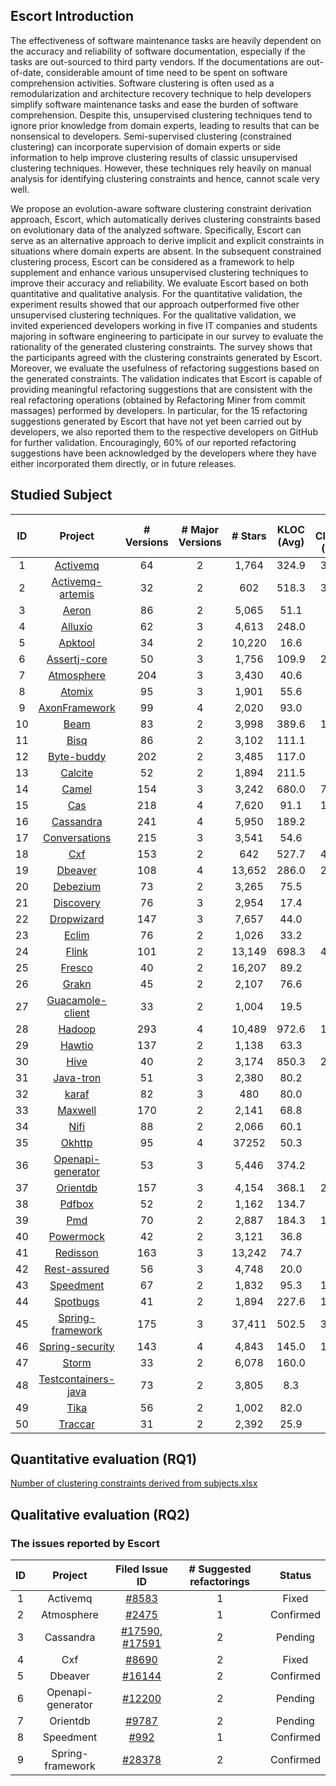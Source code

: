 
## Escort Introduction

The effectiveness of software maintenance tasks are heavily dependent on the accuracy and reliability of software documentation, especially if the tasks are out-sourced to third party vendors. If the documentations are out-of-date, considerable amount of time need to be spent on software comprehension activities. Software clustering is often used as a remodularization and architecture recovery technique to help developers simplify software maintenance tasks and ease the burden of software comprehension. Despite this, unsupervised clustering techniques tend to ignore prior knowledge from domain experts, leading to results that can be nonsensical to developers. Semi-supervised clustering (constrained clustering) can incorporate supervision of domain experts or side information to help improve clustering results of classic unsupervised clustering techniques. However, these techniques rely heavily on manual analysis for identifying clustering constraints and hence, cannot scale very well. 

We propose an evolution-aware software clustering constraint derivation approach, Escort, which automatically derives clustering constraints based on evolutionary data of the analyzed software. Specifically, Escort can serve as an alternative approach to derive implicit and explicit constraints in situations where domain experts are absent.
In the subsequent constrained clustering process, Escort can be considered as a framework to help supplement and enhance various unsupervised clustering techniques to improve their accuracy and reliability.
We evaluate Escort based on both quantitative and qualitative analysis.
For the quantitative validation, the experiment results showed that our approach outperformed five other unsupervised clustering techniques.
For the qualitative validation, we invited experienced developers working in five IT companies and students majoring in software engineering to participate in our survey to evaluate the rationality of the generated clustering constraints.
The survey shows that the participants agreed with the clustering constraints generated by Escort.
Moreover, we evaluate the usefulness of refactoring suggestions based on the generated constraints.
The validation indicates that Escort is capable of providing meaningful refactoring suggestions that are consistent with the real refactoring operations (obtained by Refactoring Miner from commit massages) performed by developers.
In particular, for the 15 refactoring suggestions generated by Escort that have not yet been carried out by developers, we also reported them to the respective developers on GitHub for further validation.
Encouragingly, 60\% of our reported refactoring suggestions have been acknowledged by the developers where they have either incorporated them directly, or in future releases.

## Studied Subject

| ID | Project | \# Versions | \# Major Versions | \# Stars | KLOC (Avg) | \# Classes (Avg) | Commits |
|:---: |:----: |:----: |:----:  |:----:  |:----:  |:----:  |:----:  |
| 1  | [Activemq](https://github.com/apache/activemq)                               | 64         | 2 | 1,764 | 324.9 | 3,057 | 10,601 |
| 2  | [Activemq-artemis](https://github.com/apache/activemq-artemis)               | 32         | 2 | 602 | 518.3 | 3,324 | 7,502|			
| 3  | [Aeron](https://github.com/real-logic/aeron)                                 | 86         | 2 | 5,065 | 51.1 | 330 | 12,654 |		
| 4  | [Alluxio](https://github.com/Alluxio/alluxio)                                | 62         | 3 | 4,613 | 248.0 | 916 | 0,937 |	
| 5  | [Apktool](https://github.com/iBotPeaches/Apktool)                            | 34         | 2 | 10,220 | 16.6 | 179 | 1,648 |
| 6  | [Assertj-core](https://github.com/assertj/assertj-core)                      | 50         | 3 | 1,756 | 109.9 | 2,600 | 2,870 |
| 7  | [Atmosphere](https://github.com/Atmosphere/atmosphere)                       | 204        | 3 | 3,430 | 40.6 | 259 | 5,931 |
| 8  | [Atomix](https://github.com/atomix/atomix)                                   | 95 | 3 | 1,901 | 55.6 | 619 | 4,265 |	
| 9  | [AxonFramework](https://github.com/AxonFramework/AxonFramework)              | 99 | 4 | 2,020 | 93.0 | 724 | 5,951 |	
| 10 | [Beam](https://github.com/apache/beam)                                       | 83 | 2 | 3,998 | 389.6 | 1,063 | 27,132 |
| 11 | [Bisq](https://github.com/apache/beam)                                       | 86 | 2 | 3,102 | 111.1 | 892 | 11,168 |
| 12 | [Byte-buddy](https://github.com/raphw/byte-buddy)                            | 202 | 2 | 3,485 | 117.0 | 581 | 5,200 |
| 13 | [Calcite](https://github.com/apache/calcite)                                 | 52 | 2 | 1,894 | 211.5 | 869 | 4,175 |
| 14 | [Camel](https://github.com/apache/camel)                                     |	154 | 3 | 3,242 | 680.0 | 7,981 | 45,096 |
| 15 | [Cas](https://github.com/apereo/cas)                                         | 218 |	4 | 7,620 | 91.1 | 1,219 | 16,869 |
| 16 | [Cassandra](https://github.com/apache/cassandra)                             | 241 | 4 | 5,950 | 189.2 | 775 | 25,297 |
| 17 | [Conversations](https://github.com/iNPUTmice/Conversations)                  | 215 | 3 | 3,541 | 54.6 | 150 | 6,274 |
| 18 | [Cxf](https://github.com/apache/cxf)                                         | 153 | 2 | 642 | 527.7 | 4,618 | 15,722 |
| 19 | [Dbeaver](https://github.com/dbeaver/dbeaver)                                | 108 | 4 | 13,652 | 286.0 | 2,233 | 16,052 |
| 20 | [Debezium](https://github.com/debezium/debezium)                             | 73 | 2 | 3,265 | 75.5 | 363 | 3,125 |
| 21 | [Discovery](https://github.com/Nepxion/Discovery)                            | 76 | 3 | 2,954 | 17.4 | 289 | 2,403 |
| 22 | [Dropwizard](https://github.com/dropwizard/dropwizard)                       | 147 | 3 | 7,657 | 44.0 | 509 | 5,430 |
| 23 | [Eclim](https://github.com/ervandew/eclim)                                   | 76 | 2 | 1,026 | 33.2 | 326 | 4,849 |
| 24 | [Flink](https://github.com/apache/flink)                                     | 101 | 2 | 13,149 | 698.3 | 4,037 | 22,170 |
| 25 | [Fresco](https://github.com/facebook/fresco)                                 | 40 | 2 | 16,207 | 89.2 | 547 | 2,531 |
| 26 | [Grakn](https://github.com/ranscoupcoli1970/grakn)                           | 45 | 2 | 2,107 | 76.6 | 570 | 4,291 |
| 27 | [Guacamole-client](https://github.com/apache/guacamole-client)               | 33 | 2 | 1,004 | 19.5 | 281 | 5,378 |
| 28 | [Hadoop](https://github.com/apache/hadoop)                                   | 293 | 4 | 10,489 | 972.6 | 1,784 | 23,874 |
| 29 | [Hawtio](https://github.com/hawtio/hawtio)                                   | 137 | 2 | 1,138 | 63.3 | 199 | 8,803 |
| 30 | [Hive](https://github.com/apache/hive)                                       | 40 | 2 | 3,174 | 850.3 | 2,345 | 14,501 |
| 31 | [Java-tron](https://github.com/tronprotocol/java-tron)                       | 51 | 3 | 2,380 | 80.2 | 849 | 14,129 |
| 32 | [karaf](https://github.com/apache/karaf)                                     | 82 | 3 | 480 | 80.0 | 655 | 8,197 |
| 33 | [Maxwell](https://github.com/zendesk/maxwell)                                | 170 | 2 | 2,141 | 68.8 | 123 | 3,110 |
| 34 | [Nifi](https://github.com/apache/nifi)                                       | 88 | 2 | 2,066 | 60.1 | 693 | 5,286 |
| 35 | [Okhttp](https://github.com/square/okhttp)                                   | 95 | 4 | 37252 | 50.3 | 167 | 4645 |
| 36 | [Openapi-generator](https://github.com/OpenAPITools/openapi-generator)       | 53 | 3 | 5,446 | 374.2 | 542 | 14,218 |
| 37 | [Orientdb](https://github.com/orientechnologies/orientdb)                    | 157 | 3 | 4,154 | 368.1 | 2,329 | 19,352 |
| 38 | [Pdfbox](https://github.com/apache/pdfbox)                                   | 52 | 2 | 1,162 | 134.7 | 939 | 8,962 |
| 39 | [Pmd](https://github.com/pmd/pmd)                                            | 70 | 2 | 2,887 | 184.3 | 1,415 | 16,532 |
| 40 | [Powermock](https://github.com/powermock/powermock)                          | 42 | 2 | 3,121 | 36.8 | 590 | 1,607 |
| 41 | [Redisson](https://github.com/redisson/redisson)                             | 163 | 3 | 13,242 | 74.7 | 486 | 5,675 | 
| 42 | [Rest-assured](https://github.com/rest-assured/rest-assured)                 | 56 | 3 | 4,748 | 20.0 | 180 | 1,959 |
| 43 | [Speedment](https://github.com/speedment/speedment)                          | 67 | 2 | 1,832 | 95.3 | 1,537 | 4,674 |
| 44 | [Spotbugs](https://github.com/spotbugs/spotbugs)                             | 41 | 2 | 1,894 | 227.6 | 1,891 | 16,206 |
| 45 | [Spring-framework](https://github.com/spring-projects/spring-framework)      | 175 | 3 | 37,411 | 502.5 | 3,773 | 20,896 |
| 46 | [Spring-security](https://github.com/spring-projects/spring-security)        | 143 | 4 | 4,843 | 145.0 | 1,231 | 8,732 | 
| 47 | [Storm](https://github.com/apache/storm)                                     | 33 | 2 | 6,078 | 160.0 | 920 | 10,316  | 
| 48 | [Testcontainers-java](https://github.com/testcontainers/testcontainers-java) | 73 | 2 | 3,805 | 8.3 | 175 | 2,008 |
| 49 | [Tika](https://github.com/apache/tika)                                       | 56 | 2 | 1,002 | 82.0 | 526 | 4,747 | 
| 50 | [Traccar](https://github.com/traccar/traccar)                                | 31 | 2 | 2,392 | 25.9 | 415 | 6,227 |

## Quantitative evaluation (RQ1)

[Number of clustering constraints derived from subjects.xlsx](https://github.com/EscortSC/EscortSC.github.io/files/8700234/Number.of.clustering.constraints.derived.from.subjects.xlsx)


## Qualitative evaluation (RQ2)

### The issues reported by Escort

| ID | Project | Filed Issue ID | \# Suggested refactorings | Status |
|:---: |:----: |:----: |:----:  |:----:  |
| 1  | Activemq | [\#8583](https://issues.apache.org/jira/browse/AMQ-8583) | 1 | Fixed |
| 2  | Atmosphere | [\#2475](https://github.com/Atmosphere/atmosphere/issues/2475) | 1 | Confirmed |			
| 3  | Cassandra | [\#17590](https://issues.apache.org/jira/browse/CASSANDRA-17590), [\#17591](https://issues.apache.org/jira/browse/CASSANDRA-17591) | 2 | Pending |		
| 4  | Cxf | [\#8690](https://issues.apache.org/jira/browse/CXF-8690) | 2 | Fixed |	
| 5  | Dbeaver | [\#16144](https://github.com/dbeaver/dbeaver/issues/16144) | 2 | Confirmed |
| 6  | Openapi-generator | [\#12200](https://github.com/OpenAPITools/openapi-generator/issues/12200) | 2 | Pending |
| 7  | Orientdb|[\#9787](https://github.com/orientechnologies/orientdb/issues/9787) | 2 | Pending |
| 8  | Speedment | [\#992](https://github.com/speedment/speedment/issues/992) | 1 | Confirmed |
| 9  | Spring-framework | [\#28378](https://github.com/spring-projects/spring-framework/issues/28378) | 2 | Confirmed |





